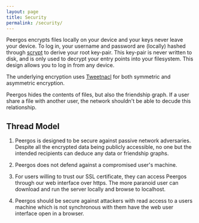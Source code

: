 ```yaml
---
layout: page
title: Security
permalink: /security/
---
```


Peergos encrypts files locally on your device and your keys never leave your device. To log in, your username and password are (locally) hashed through <a href="https://en.wikipedia.org/wiki/Scrypt">scrypt</a> to derive your root key-pair. This key-pair is never written to disk, and is only used to decrypt your entry points into your filesystem. This design allows you to log in from any device. 

The underlying encryption uses <a href="http://tweetnacl.cr.yp.to/">Tweetnacl</a> for both symmetric and asymmetric encryption. 

Peergos hides the contents of files, but also the friendship graph. If a user share a file with another user, the network shouldn't be able to decude this relationship. 

Thread Model
------------

1. Peergos is designed to be secure against passive network adversaries. Despite all the encrypted data being publicly accessible, no one but the intended recipients can deduce any data or friendship graphs. 

2. Peergos does not defend against a compromised user's machine. 

3. For users willing to trust our SSL certificate, they can access Peergos through our web interface over https. The more paranoid user can download and run the server locally and browse to localhost.

4. Peergos should be secure against attackers with read access to a users machine which is not synchronous with them have the web user interface open in a browser. 